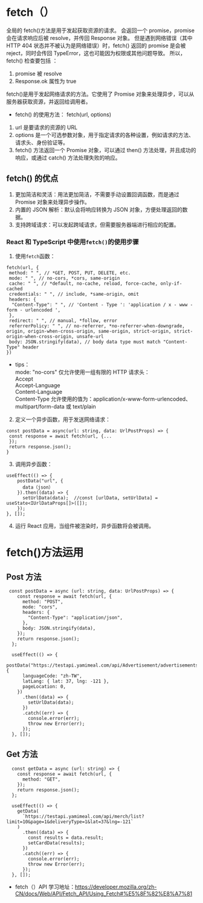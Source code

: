 # fetch（）

全局的 fetch()方法是用于发起获取资源的请求。
会返回一个 promise，promise 会在请求响应后被 resolve，并传回 Response 对象。
但是遇到网络错误（其中 HTTP 404 状态并不被认为是网络错误）时，fetch() 返回的 promise 是会被 reject，同时会传回 TypeError，这也可能因为权限或其他问题导致。
所以，fetch() 检查要包括 ：

1. promise 被 resolve
2. Response.ok 属性为 true

fetch()是用于发起网络请求的方法。它使用了 Promise 对象来处理异步，可以从服务器获取资源，并返回给调用者。

-   fetch() 的使用方法： fetch(url, options)

1. url 是要请求的资源的 URL
2. options 是一个可选参数对象，用于指定请求的各种设置，例如请求的方法、请求头、身份验证等。
3. fetch() 方法返回一个 Promise 对象，可以通过 then() 方法处理，并且成功的响应，或通过 catch() 方法处理失败的响应。

## fetch() 的优点

1. 更加简洁和灵活：用法更加简洁，不需要手动设置回调函数，而是通过 Promise 对象来处理异步操作。
2. 内置的 JSON 解析：默认会将响应转换为 JSON 对象，方便处理返回的数据。
3. 支持跨域请求：可以发起跨域请求，但需要服务器端进行相应的配置。

### React 和 TypeScript 中使用`fetch()`的使用步骤

1. 使用`fetch`函数：

```
fetch(url, {
 method: " ", // *GET, POST, PUT, DELETE, etc.
 mode: " ", // no-cors, *cors, same-origin
 cache: " ", // *default, no-cache, reload, force-cache, only-if-cached
 credentials: " ", // include, *same-origin, omit
 headers: {
  "Content-Type": " ", // 'Content - Type ': 'application / x - www - form - urlencoded ',
 },
 redirect: " ", // manual, *follow, error
 referrerPolicy: " ", // no-referrer, *no-referrer-when-downgrade, origin, origin-when-cross-origin, same-origin, strict-origin, strict-origin-when-cross-origin, unsafe-url
 body: JSON.stringify(data), // body data type must match "Content-Type" header
})
```

-   tips：  
     mode: "no-cors" 仅允许使用一组有限的 HTTP 请求头：  
     Accept  
     Accept-Language  
     Content-Language  
     Content-Type 允许使用的值为：application/x-www-form-urlencoded、multipart/form-data 或 text/plain

2. 定义一个异步函数，用于发送网络请求：

```
const postData = async(url: string, data: UrlPostProps) => {
 const response = await fetch(url, {...
 });
 return response.json();
}
```

3. 调用异步函数：

```
useEffect(() => {
    postData("url", {
      data（json）
    }).then((data) => {
      setUrlData(data);  //const [urlData, setUrlData] = useState<IUrlDataProps[]>([]);
    });
}, []);
```

4. 运行 React 应用，当组件被渲染时，异步函数将会被调用。

# fetch()方法运用

## Post 方法

```
 const postData = async (url: string, data: UrlPostProps) => {
    const response = await fetch(url, {
      method: "POST",
      mode: "cors",
      headers: {
        "Content-Type": "application/json",
      },
      body: JSON.stringify(data),
    });
    return response.json();
  };

  useEffect(() => {
    postData("https://testapi.yamimeal.com/api/Advertisement/advertisements", {
      languageCode: "zh-TW",
      latLang: { lat: 37, lng: -121 },
      pageLocation: 0,
    })
      .then((data) => {
        setUrlData(data);
      })
      .catch((err) => {
        console.error(err);
        throw new Error(err);
      });
  }, []);

```

## Get 方法

```
  const getData = async (url: string) => {
    const response = await fetch(url, {
      method: "GET",
    });
    return response.json();
  };

  useEffect(() => {
    getData(
      `https://testapi.yamimeal.com/api/merch/list?limit=10&page=1&deliveryType=1&lat=37&lng=-121`
    )
      .then((data) => {
        const results = data.result;
        setCardData(results);
      })
      .catch((err) => {
        console.error(err);
        throw new Error(err);
      });
  }, []);

```

-   fetch（）API 学习地址：<https://developer.mozilla.org/zh-CN/docs/Web/API/Fetch_API/Using_Fetch#%E5%8F%82%E8%A7%81>
